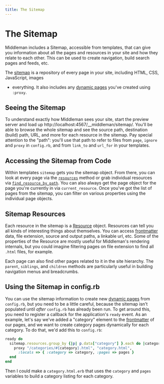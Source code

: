 ```yaml
---
title: The Sitemap
---
```


# The Sitemap

Middleman includes a Sitemap, accessible from templates, that can give you
information about all the pages and resources in your site and how they relate
to each other. This can be used to create navigation, build search pages and
feeds, etc.

The [sitemap](http://rubydoc.info/gems/middleman-core/Middleman/Sitemap) is a
repository of every page in your site, including HTML, CSS, JavaScript, images
- everything. It also includes any [dynamic pages] you've created using
`:proxy`.

## Seeing the Sitemap

To understand exactly how Middleman sees your site, start the preview server
and load up http://localhost:4567/__middleman/sitemap/. You'll be able to
browse the whole sitemap and see the source path, destination (build) path,
URL, and more for each resource in the sitemap. Pay special attention to the
"path": you'll use that path to refer to files from `page`, `ignore` and
`proxy` in `config.rb`, and from `link_to` and `url_for` in your templates.

## Accessing the Sitemap from Code

Within templates `sitemap` gets you the sitemap object. From there, you can
look at every page via the
[`resources`](http://rubydoc.info/gems/middleman-core/Middleman/Sitemap/Store#resources-instance_method)
method or grab individual resources via
[`find_resource_by_path`](http://rubydoc.info/gems/middleman-core/Middleman/Sitemap/Store#find_resource_by_path-instance_method).
You can also always get the page object for the page you're currently in via
`current_resource`. Once you've got the list of pages from the sitemap, you can
filter on various properties using the individual page objects.

## Sitemap Resources

Each resource in the sitemap is a
[Resource](http://rubydoc.info/gems/middleman-core/Middleman/Sitemap/Resource)
object. Resources can tell you all kinds of interesting things about
themselves. You can access [frontmatter] data, file extension, source and
output paths, a linkable url, etc. Some of the properties of the Resource are
mostly useful for Middleman's rendering internals, but you could imagine
filtering pages on file extension to find all `.html` files, for example.

Each page can also find other pages related to it in the site hierarchy. The
`parent`, `siblings`, and `children` methods are particularly useful in
building navigation menus and breadcrumbs.

## Using the Sitemap in config.rb

You can use the sitemap information to create new [dynamic pages] from
`config.rb`, but you need to be a little careful, because the sitemap isn't
populated until *after* `config.rb` has already been run. To get around this,
you need to register a callback for the application's `ready` event. As an
example, let's say we've added a "category" element to the [frontmatter] of our
pages, and we want to create category pages dynamically for each category. To
do that, we'd add this to `config.rb`:

```ruby
ready do
  sitemap.resources.group_by {|p| p.data["category"] }.each do |category, pages|
    proxy "/categories/#{category}.html", "category.html",
      :locals => { :category => category, :pages => pages }
  end
end
```

Then I could make a `category.html.erb` that uses the `category` and `pages`
variables to build a category listing for each category.

[dynamic pages]: /advanced/dynamic-pages/
[frontmatter]: /basics/frontmatter/
